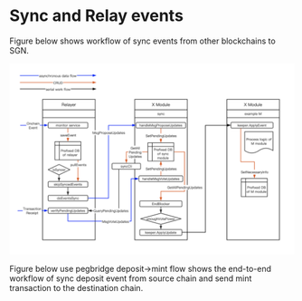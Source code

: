 # Sync and Relay events

Figure below shows workflow of sync events from other blockchains to SGN.

![](./figures/sync_event.png)

Figure below use pegbridge deposit->mint flow shows the end-to-end workflow of sync deposit event from source chain and send mint transaction to the destination chain.
